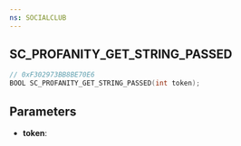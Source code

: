 ```yaml
---
ns: SOCIALCLUB
---
```

## SC_PROFANITY_GET_STRING_PASSED

```c
// 0xF302973BB8BE70E6
BOOL SC_PROFANITY_GET_STRING_PASSED(int token);
```

## Parameters
* **token**:
